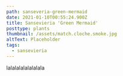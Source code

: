 ```yaml
---
path: sanseveria-green-mermaid
date: 2021-01-10T00:55:24.900Z
title: Sansevieria 'Green Mermaid'
posttype: plants
thumbnail: /assets/match.cloche.smoke.jpg
altText: Placeholder
tags:
  - sansevieria
---
```

lalalalalalalalala